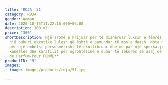 ```yaml
---
title: 'ROJA: 51'
category: ROJA
gender: Woman
date: 2020-10-15T11:22:16.000+06:00
description: 100 ml
price: "300"
shortDescription: Një aromë e krijuar për të mishëruar luksin e fëmrës Roja 51 portretizon
  një bukuri ekzotike lulesh që është e pamundur të mos e duash. Nota mjedre dhe vanilje
  për një ëmbëlsi përsosmërisht të ekuilibruar dhe më pas një spërkatje pikante e
  kanellës dhe karafilit për ngrohtësinë e duhur të lëkurës së asaj që e ka hedhur.   **100ml-Essence
  de Parfum-Pour FEMME**
productID: "9"
images:
- image: images/products/roja/51.jpg

---
```

